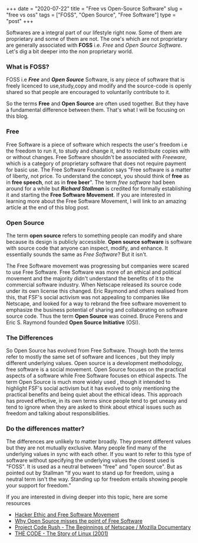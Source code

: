 +++ 
date = "2020-07-22"
title = "Free vs Open-Source Software"
slug = "free vs oss"
tags = ["FOSS", "Open Source", "Free Software"]
type = "post"
+++

Softwares are a integral part of our lifestyle right now. Some of them are proprietary and some of them are not. The one's which are not proprietary are generally associated with **FOSS** i.e. _Free_ and _Open Source Software_. Let's dig a bit deeper into the non proprietary world.

### **What is FOSS?**

FOSS i.e **_Free_** and **_Open Source_** Software, is any piece of software that is freely licenced to use,study,copy and modify and the source-code is openly shared so that people are encouraged to voluntarily contribute to it.

So the terms **Free** and **Open Source** are often used together. But they have a fundamental difference between them. That's what I will be focusing on this blog.

### **Free**

Free Software is a piece of software which respects the user's freedom i.e the freedom to run it, to study and change it, and to redistribute copies with or without changes. Free Software shouldn't be associated with _Freeware_, which is a category of proprietary software that does not require payment for basic use. The Free Software Foundation says "Free software is a matter of liberty, not price. To understand the concept, you should think of **free** as in **free speech**, not as in **free beer**". The term _free software_ had been around for a while but **_Richard Stallman_** is credited for formally establishing it and starting the **Free Software Movement**. If you are interested in learning more about the Free Software Movement, I will link to an amazing article at the end of this blog post.

### **Open Source**

The term **open source** refers to something people can modify and share because its design is publicly accessible. **Open source software** is software with source code that anyone can inspect, modify, and enhance. It essentially sounds the same as _Free Software_? But it isn't.

The Free Software movement was progressing but companies were scared to use Free Software. Free Software was more of an ethical and political movement and the majority didn't understand the benefits of it to the commercial software industry. When Netscape released its source code under its own license this changed. Eric Raymond and others realised from this, that FSF's social activism was not appealing to companies like Netscape, and looked for a way to rebrand the free software movement to emphasize the business potential of sharing and collaborating on software source code. Thus the term **Open Source** was coined. Bruce Perens and Eric S. Raymond founded **Open Source Initiative** (OSI).

### **The Differences**

So Open Source has evolved from Free Software. Though both the terms refer to mostly the same set of software and licences , but they imply different underlying values. Open source is a development methodology, free software is a social movement. Open Source focuses on the practical aspects of a software while Free Software focuses on ethical aspects. The term Open Source is much more widely used , though it intended to highlight FSF's social activism but it has evolved to only mentioning the practical benefits and being quiet about the ethical ideas. This approach has proved effective, in its own terms since people tend to get uneasy and tend to ignore when they are asked to think about ethical issues such as freedom and talking about responsibilities.

### **Do the differences matter?**

The differences are unlikely to matter broadly. They present different values but they are not mutually exclusive. Many people find many of the underlying values in sync with each other. If you want to refer to this type of software without specifying the underlying values the closest used is "FOSS". It is used as a neutral between "free" and "open source". But as pointed out by Stallman "If you want to stand up for freedom, using a neutral term isn't the way. Standing up for freedom entails showing people your support for freedom."

If you are interested in diving deeper into this topic, here are some resources

- [Hacker Ethic and Free Software Movement](https://kushaldas.in/pages/hacker-ethic-and-free-software-movement.html)
- [Why Open Source misses the point of Free Software](https://www.gnu.org/philosophy/open-source-misses-the-point.html)
- [Project Code Rush - The Beginnings of Netscape / Mozilla Documentary](https://youtu.be/4Q7FTjhvZ7Y)
- [THE CODE - The Story of Linux (2001)](<https://en.wikipedia.org/wiki/The_Code_(2001_film)>)